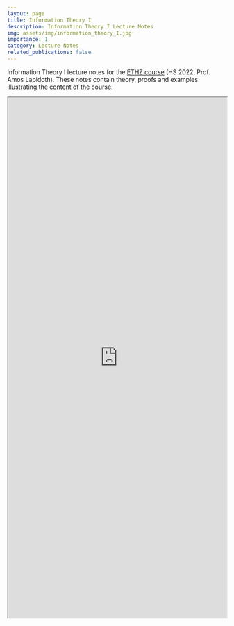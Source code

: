 ```yaml
---
layout: page
title: Information Theory I
description: Information Theory I Lecture Notes
img: assets/img/information_theory_I.jpg
importance: 1
category: Lecture Notes
related_publications: false
---
```


Information Theory I lecture notes for the [ETHZ course](https://isi.ee.ethz.ch/teaching/courses/it1.html) (HS 2022, Prof. Amos Lapidoth). These notes contain theory, proofs and examples illustrating the content of the course.

<iframe src="https://ravifrancesco.github.io/assets/pdf/information_theory_I.pdf" width="100%" height="1200px">
  This browser does not support PDFs. Please download the PDF to view it: 
  <a href="https://ravifrancesco.github.io/assets/pdf/information_theory_I.pdf">Download PDF</a>.
</iframe>

